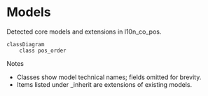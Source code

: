 # Models

Detected core models and extensions in l10n_co_pos.

```mermaid
classDiagram
    class pos_order
```

Notes
- Classes show model technical names; fields omitted for brevity.
- Items listed under _inherit are extensions of existing models.
